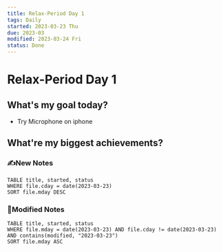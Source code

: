 ```yaml
---
title: Relax-Period Day 1
tags: Daily
started: 2023-03-23 Thu
due: 2023-03
modified: 2023-03-24 Fri
status: Done
---
```

# Relax-Period Day 1
## What's my goal today?
- Try Microphone on iphone
## What're my biggest achievements?
### ✍️New Notes

```dataview
TABLE title, started, status
WHERE file.cday = date(2023-03-23)
SORT file.mday DESC
```

### 📝Modified Notes

```dataview
TABLE title, started, status
WHERE file.mday = date(2023-03-23) AND file.cday != date(2023-03-23) AND contains(modified, "2023-03-23")
SORT file.mday ASC
```